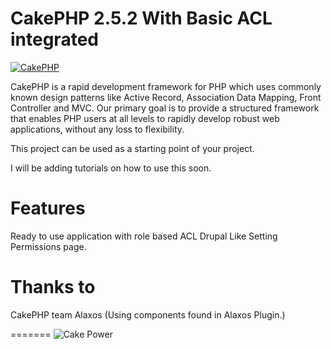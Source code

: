 CakePHP 2.5.2 With Basic ACL integrated
=======


[![CakePHP](http://cakephp.org/img/cake-logo.png)](http://www.cakephp.org)

CakePHP is a rapid development framework for PHP which uses commonly known design patterns like Active Record, Association Data Mapping, Front Controller and MVC.
Our primary goal is to provide a structured framework that enables PHP users at all levels to rapidly develop robust web applications, without any loss to flexibility.

This project can be used as a starting point of your project. 

I will be adding tutorials on how to use this soon.


Features
=======
Ready to use application with role based ACL
Drupal Like Setting Permissions page.



Thanks to
=======
CakePHP team
Alaxos (Using components found in Alaxos Plugin.)


=======
![Cake Power](https://raw.github.com/cakephp/cakephp/master/lib/Cake/Console/Templates/skel/webroot/img/cake.power.gif)